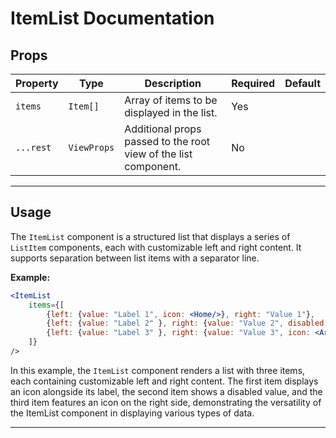 # ItemList Documentation

## Props

| Property | Type         | Description                                                            | Required | Default |
|----------|--------------|------------------------------------------------------------------------|----------|---------|
| `items`  | `Item[]`     | Array of items to be displayed in the list.                           | Yes      |         |
| `...rest`| `ViewProps`  | Additional props passed to the root view of the list component.       | No       |         |

---

## Usage

The `ItemList` component is a structured list that displays a series of `ListItem` components, each with customizable left and right content. It supports separation between list items with a separator line.

**Example:**

```jsx
<ItemList
    items={[
        {left: {value: "Label 1", icon: <Home/>}, right: "Value 1"},
        {left: {value: "Label 2" }, right: {value: "Value 2", disabled: true}},
        {left: {value: "Label 3" }, right: {value: "Value 3", icon: <ArrowRight/>}},
    ]}
/>
```

In this example, the `ItemList` component renders a list with three items, each containing customizable left and right content. The first item displays an icon alongside its label, the second item shows a disabled value, and the third item features an icon on the right side, demonstrating the versatility of the ItemList component in displaying various types of data.

---

